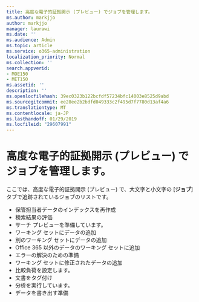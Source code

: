 ```yaml
---
title: 高度な電子的証拠開示 (プレビュー) でジョブを管理します。
ms.author: markjjo
author: markjjo
manager: laurawi
ms.date: ''
ms.audience: Admin
ms.topic: article
ms.service: o365-administration
localization_priority: Normal
ms.collection: ''
search.appverid:
- MOE150
- MET150
ms.assetid: ''
description: ''
ms.openlocfilehash: 39ec0323b122bcfdf57234bfc14003e8525d9abd
ms.sourcegitcommit: ee28ee2b2bdfd049333c2f495d7f7780d13af4a6
ms.translationtype: MT
ms.contentlocale: ja-JP
ms.lasthandoff: 01/29/2019
ms.locfileid: "29607991"
---
```

# <a name="managing-jobs-in-advanced-ediscovery-preview"></a>高度な電子的証拠開示 (プレビュー) でジョブを管理します。

ここでは、高度な電子的証拠開示 (プレビュー) で、大文字と小文字の [**ジョブ**] タブで追跡されているジョブのリストです。

- 保管担当者データのインデックスを再作成
- 検索結果の評価
- サーチ プレビューを準備しています。
- ワーキング セットにデータの追加
- 別のワーキング セットにデータの追加
- Office 365 以外のデータのワーキング セットに追加
- エラーの解決のための準備
- ワーキング セットに修正されたデータの追加
- 比較負荷を設定します。
- 文書をタグ付け
- 分析を実行しています。
- データを書き出す準備
